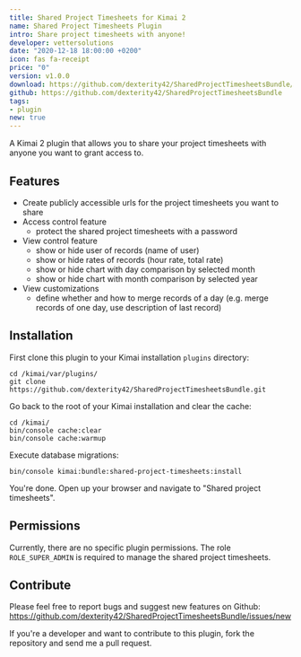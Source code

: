 ```yaml
---
title: Shared Project Timesheets for Kimai 2
name: Shared Project Timesheets Plugin
intro: Share project timesheets with anyone!
developer: vettersolutions
date: "2020-12-18 18:00:00 +0200"
icon: fas fa-receipt
price: "0"
version: v1.0.0
download: https://github.com/dexterity42/SharedProjectTimesheetsBundle/archive/master.zip
github: https://github.com/dexterity42/SharedProjectTimesheetsBundle
tags:
- plugin
new: true
---
```


A Kimai 2 plugin that allows you to share your project timesheets with anyone you want to grant access to.

## Features

- Create publicly accessible urls for the project timesheets you want to share
- Access control feature
  - protect the shared project timesheets with a password
- View control feature
  - show or hide user of records (name of user)
  - show or hide rates of records (hour rate, total rate)
  - show or hide chart with day comparison by selected month
  - show or hide chart with month comparison by selected year
- View customizations
  - define whether and how to merge records of a day (e.g. merge records of one day, use description of last record)

## Installation

First clone this plugin to your Kimai installation `plugins` directory:
```
cd /kimai/var/plugins/
git clone https://github.com/dexterity42/SharedProjectTimesheetsBundle.git
```

Go back to the root of your Kimai installation and clear the cache:
```
cd /kimai/
bin/console cache:clear
bin/console cache:warmup
```

Execute database migrations:
```
bin/console kimai:bundle:shared-project-timesheets:install
```

You're done. Open up your browser and navigate to "Shared project timesheets".

## Permissions

Currently, there are no specific plugin permissions. The role `ROLE_SUPER_ADMIN` is required to manage the shared project timesheets.

## Contribute

Please feel free to report bugs and suggest new features on Github: https://github.com/dexterity42/SharedProjectTimesheetsBundle/issues/new

If you're a developer and want to contribute to this plugin, fork the repository and send me a pull request.
